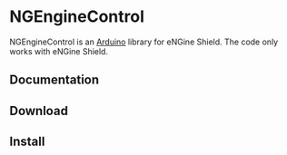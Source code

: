 #  NGEngineControl

NGEngineControl is an [Arduino](http://arduino.cc) library for eNGine Shield.
The code only works with eNGine Shield.

## Documentation

## Download

## Install
